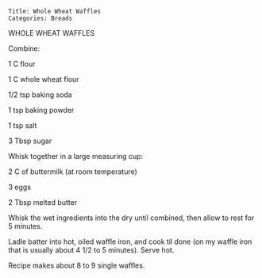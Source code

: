 ~~~ recipe-info
Title: Whole Wheat Waffles
Categories: Breads
~~~

WHOLE WHEAT WAFFLES

Combine:

1 C flour

1 C whole wheat flour

1/2 tsp baking soda

1 tsp baking powder

1 tsp salt

3 Tbsp sugar

Whisk together in a large measuring cup:

2 C of buttermilk (at room temperature)

3 eggs

2 Tbsp melted butter

Whisk the wet ingredients into the dry until combined, then allow to rest for 5 minutes.

Ladle batter into hot, oiled waffle iron, and cook til done (on my waffle iron that is usually about
4 1/2 to 5 minutes).  Serve hot.

Recipe makes about 8 to 9 single waffles.
